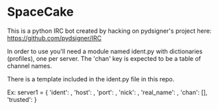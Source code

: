 # SpaceCake

This is a python IRC bot created by hacking on pydsigner's project here: https://github.com/pydsigner/IRC

In order to use you'll need a module named ident.py with dictionaries (profiles), one per server.
The 'chan' key is expected to be a table of channel names.

There is a template included in the ident.py file in this repo.

Ex:
server1 = {
  'ident': ,
  'host': ,
  'port': ,
  'nick': ,
  'real_name': ,
  'chan': [],
  'trusted':
}
